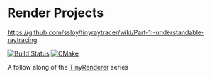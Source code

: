 # Render Projects
https://github.com/ssloy/tinyraytracer/wiki/Part-1:-understandable-raytracing

[![Build Status](https://app.travis-ci.com/Frazzer951/Render_Projects.svg?branch=master)](https://app.travis-ci.com/Frazzer951/Render_Projects)
[![CMake](https://github.com/Frazzer951/Render_Projects/actions/workflows/cmake.yml/badge.svg)](https://github.com/Frazzer951/Render_Projects/actions/workflows/cmake.yml)

A follow along of the [TinyRenderer](https://github.com/ssloy/tinyraytracer/wiki) series 